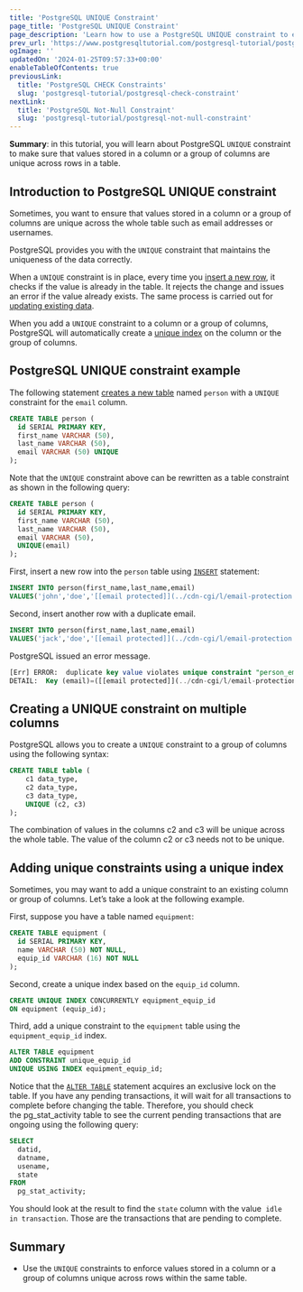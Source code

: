 ```yaml
---
title: 'PostgreSQL UNIQUE Constraint'
page_title: 'PostgreSQL UNIQUE Constraint'
page_description: 'Learn how to use a PostgreSQL UNIQUE constraint to ensure values stored in a column or a group of columns are unique across rows.'
prev_url: 'https://www.postgresqltutorial.com/postgresql-tutorial/postgresql-unique-constraint/'
ogImage: ''
updatedOn: '2024-01-25T09:57:33+00:00'
enableTableOfContents: true
previousLink:
  title: 'PostgreSQL CHECK Constraints'
  slug: 'postgresql-tutorial/postgresql-check-constraint'
nextLink:
  title: 'PostgreSQL Not-Null Constraint'
  slug: 'postgresql-tutorial/postgresql-not-null-constraint'
---
```


**Summary**: in this tutorial, you will learn about PostgreSQL `UNIQUE` constraint to make sure that values stored in a column or a group of columns are unique across rows in a table.

## Introduction to PostgreSQL UNIQUE constraint

Sometimes, you want to ensure that values stored in a column or a group of columns are unique across the whole table such as email addresses or usernames.

PostgreSQL provides you with the `UNIQUE` constraint that maintains the uniqueness of the data correctly.

When a `UNIQUE` constraint is in place, every time you [insert a new row](postgresql-insert), it checks if the value is already in the table. It rejects the change and issues an error if the value already exists. The same process is carried out for [updating existing data](postgresql-update).

When you add a `UNIQUE` constraint to a column or a group of columns, PostgreSQL will automatically create a [unique index](../postgresql-indexes/postgresql-unique-index) on the column or the group of columns.

## PostgreSQL UNIQUE constraint example

The following statement [creates a new table](postgresql-create-table) named `person` with a `UNIQUE` constraint for the `email` column.

```sql
CREATE TABLE person (
  id SERIAL PRIMARY KEY,
  first_name VARCHAR (50),
  last_name VARCHAR (50),
  email VARCHAR (50) UNIQUE
);
```

Note that the `UNIQUE` constraint above can be rewritten as a table constraint as shown in the following query:

```sql
CREATE TABLE person (
  id SERIAL PRIMARY KEY,
  first_name VARCHAR (50),
  last_name VARCHAR (50),
  email VARCHAR (50),
  UNIQUE(email)
);
```

First, insert a new row into the `person` table using [`INSERT`](postgresql-insert) statement:

```sql
INSERT INTO person(first_name,last_name,email)
VALUES('john','doe','[[email protected]](../cdn-cgi/l/email-protection.html)');
```

Second, insert another row with a duplicate email.

```sql
INSERT INTO person(first_name,last_name,email)
VALUES('jack','doe','[[email protected]](../cdn-cgi/l/email-protection.html)');
```

PostgreSQL issued an error message.

```sql
[Err] ERROR:  duplicate key value violates unique constraint "person_email_key"
DETAIL:  Key (email)=([[email protected]](../cdn-cgi/l/email-protection.html)) already exists.
```

## Creating a UNIQUE constraint on multiple columns

PostgreSQL allows you to create a `UNIQUE` constraint to a group of columns using the following syntax:

```sql
CREATE TABLE table (
    c1 data_type,
    c2 data_type,
    c3 data_type,
    UNIQUE (c2, c3)
);
```

The combination of values in the columns c2 and c3 will be unique across the whole table. The value of the column c2 or c3 needs not to be unique.

## Adding unique constraints using a unique index

Sometimes, you may want to add a unique constraint to an existing column or group of columns. Let’s take a look at the following example.

First, suppose you have a table named `equipment`:

```sql
CREATE TABLE equipment (
  id SERIAL PRIMARY KEY,
  name VARCHAR (50) NOT NULL,
  equip_id VARCHAR (16) NOT NULL
);
```

Second, create a unique index based on the `equip_id` column.

```sql
CREATE UNIQUE INDEX CONCURRENTLY equipment_equip_id
ON equipment (equip_id);
```

Third, add a unique constraint to the `equipment` table using the `equipment_equip_id` index.

```sql
ALTER TABLE equipment
ADD CONSTRAINT unique_equip_id
UNIQUE USING INDEX equipment_equip_id;
```

Notice that the [`ALTER TABLE`](postgresql-alter-table) statement acquires an exclusive lock on the table. If you have any pending transactions, it will wait for all transactions to complete before changing the table. Therefore, you should check the pg_stat_activity table to see the current pending transactions that are ongoing using the following query:

```sql
SELECT
  datid,
  datname,
  usename,
  state
FROM
  pg_stat_activity;
```

You should look at the result to find the `state` column with the value  `idle in transaction`. Those are the transactions that are pending to complete.

## Summary

- Use the `UNIQUE` constraints to enforce values stored in a column or a group of columns unique across rows within the same table.
